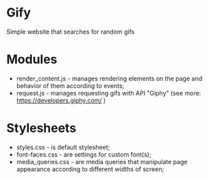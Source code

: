 # Gify
Simple website that searches for random gifs

# Modules
+ render_content.js - manages rendering elements on the page and behavior of them according to events;
+ request.js - manages requesting gifs with API "Giphy" (see more: https://developers.giphy.com/ )

# Stylesheets
+ styles.css - is default stylesheet;
+ font-faces.css - are settings for custom font(s);
+ media_queries.css - are media queries that manipulate page appearance according to different widths of screen;
